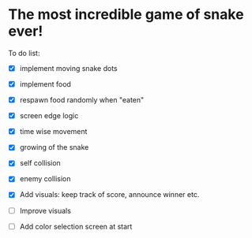 # The most incredible game of snake ever!

To do list:

- [x] implement moving snake dots
- [x] implement food
- [x] respawn food randomly when "eaten"
- [x] screen edge logic
- [x] time wise movement
- [x] growing of the snake
- [x] self collision
- [x] enemy collision
- [x] Add visuals: keep track of score, announce winner etc.
- [ ] Improve visuals
- [ ] Add color selection screen at start

